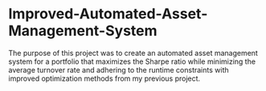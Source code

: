 # Improved-Automated-Asset-Management-System

The purpose of this project was to create an automated asset management system for a portfolio that maximizes the Sharpe ratio while minimizing the average turnover rate and adhering to the runtime constraints with improved optimization methods from my previous project.
 
